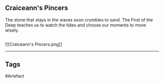 ## Craiceann's Pincers
The stone that stays in the waves soon crumbles to sand.
The First of the Deep teaches us to watch the tides
and choose our moments to move wisely.
## 
![[Craiceann's Pincers.png]]

---
## Tags
#Artefact